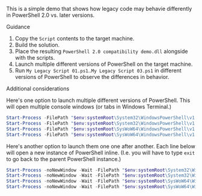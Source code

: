 This is a simple demo that shows how legacy code may behavie differently in PowerShell 2.0 vs. later versions.

Guidance
1. Copy the `Script` contents to the target machine.
1. Build the solution.
1. Place the resulting `PowerShell 2.0 compatibility demo.dll` alongside with the scripts.
1. Launch multiple different versions of PowerShell on the target machine.
1. Run `My Legacy Script 01.ps1`..`My Legacy Script 03.ps1` in different versions of PowerShell to observe the differences in behavior.

Additional considerations

Here's one option to launch multiple different versions of PowerShell. This will open multiple console windows (or tabs in Windows Terminal.)
```PowerShell
Start-Process -FilePath "$env:systemRoot\System32\WindowsPowerShell\v1.0\powershell.exe" -ArgumentList @( '-noExit' )
Start-Process -FilePath "$env:systemRoot\System32\WindowsPowerShell\v1.0\powershell.exe" -ArgumentList @( '-version 2.0 -noExit' )
Start-Process -FilePath "$env:systemRoot\SysWoW64\WindowsPowerShell\v1.0\powershell.exe" -ArgumentList @( '-noExit' )
Start-Process -FilePath "$env:systemRoot\SysWoW64\WindowsPowerShell\v1.0\powershell.exe" -ArgumentList @( '-version 2.0 -noExit' )
```
Here's another option to launch them one one after another. Each line below will open a new instance of PowerShell inline. (I.e. you will have to type `exit` to go back to the parent PowerShell instance.)
```PowerShell
Start-Process -noNewWindow -Wait -FilePath "$env:systemRoot\System32\WindowsPowerShell\v1.0\powershell.exe" -ArgumentList @( '-noExit' )
Start-Process -noNewWindow -Wait -FilePath "$env:systemRoot\System32\WindowsPowerShell\v1.0\powershell.exe" -ArgumentList @( '-version 2.0', '-noExit' )
Start-Process -noNewWindow -Wait -FilePath "$env:systemRoot\SysWoW64\WindowsPowerShell\v1.0\powershell.exe" -ArgumentList @( '-noExit' )
Start-Process -noNewWindow -Wait -FilePath "$env:systemRoot\SysWoW64\WindowsPowerShell\v1.0\powershell.exe" -ArgumentList @( '-version 2.0', '-noExit' )
```
